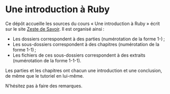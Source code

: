 # Une introduction à Ruby

Ce dépôt accueille les sources du cours  « Une introduction à Ruby » écrit sur le site [Zeste de Savoir](zestedesavoir.com).
Il est organisé ainsi :

- Les dossiers correspondent à des parties (numérotation de la forme 1-) ;
- Les sous-dossiers correspondent à des chapitres (numérotation de la forme 1-1) ;
- Les fichiers de ces sous-dossiers correspondent à des extraits (numérotation de la forme 1-1-1).

Les parties et les chapitres ont chacun une introduction et une conclusion, de même que le tutoriel en lui-même.

N'hésitez pas à faire des remarques.
